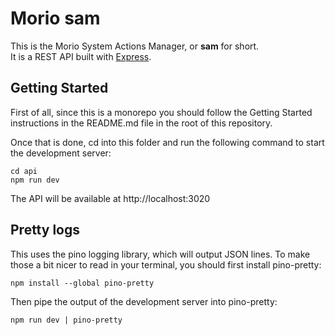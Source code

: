 # Morio sam

This is the Morio System Actions Manager, or **sam** for short.  
It is a REST API built with [Express](https://expressjs.com/).

## Getting Started

First of all, since this is a monorepo you should follow the Getting Started
instructions in the README.md file in the root of this repository.

Once that is done, cd into this folder and run the following command to start the development server:

```
cd api
npm run dev
```

The API will be available at http://localhost:3020

## Pretty logs

This uses the pino logging library, which will output JSON lines.
To make those a bit nicer to read in your terminal, you should first install pino-pretty:

```
npm install --global pino-pretty
```

Then pipe the output of the development server into pino-pretty:

```
npm run dev | pino-pretty
```
